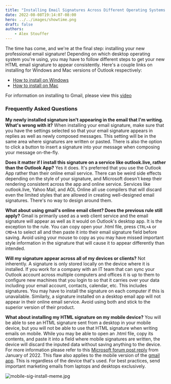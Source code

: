 ```yaml
---
title: "Installing Email Signatures Across Different Operating Systems and Clients"
date: 2022-08-08T19:14:07-08:00
hero: ../../images/showtime.png
draft: false
authors:
    - Alex Stouffer
---
```


The time has come, and we're at the final step: installing your new professional email signature! Depending on which desktop operating system you're using, you may have to follow different steps to get your new HTML email signature to appear consistently. Here's a couple links on installing for Windows and Mac versions of Outlook respectively:
- [How to install on Windows](https://lazyadmin.nl/office-365/outlook-html-signature/)
- [How to install on Mac](https://www.thecreativenoise.com/resources/install-email-signature-outlook-mac-2016)

For information on installing to Gmail, please view this [video](https://youtu.be/wk3-y7fVRKU)

### Frequently Asked Questions

**My newly installed signature isn't appearing in the email that I'm writing. What's wrong with it?**
When installing your email signature, make sure that you have the settings selected so that your email signature appears in replies as well as newly composed messages. This setting will be in the same area where signatures are written or pasted. There is also the option to click a button to insert a signature into your message when composing your message on-the-fly.

**Does it matter if I install this signature on a service like outlook.live, rather than the Outlook App?**
Yes it does. It's preferred that you use the Outlook App rather than their online email service. There can be weird side effects depending on the style of your signature, and Microsoft doesn't keep their rendering consistent across the app and online service. Services like outlook.live, Yahoo Mail, and AOL Online all use compilers that will discard even the limited styles that are allowed in creating well-designed email signatures. There's no way to design around them.

**What about using gmail's online email client? Does the previous rule still apply?**
Gmail is primarily used as a web client service and the email signature will appear as well as it would on Outlook's desktop app. It is the exception to the rule. You can copy open your .html file, press `CTRL+A` or `CMD+A` to select all and then paste it into their email signature field before saving. Avoid using your mouse to copy as you may have missed important style information in the signature that will cause it to appear differently than intended.

**Will my signature appear across all of my devices or clients?**
Not inherently. A signature is only stored locally on the device where it is installed. If you work for a company with an IT team that can sync your Outlook account across multiple computers and offices it is up to them to configure new machines that you login to so that it carries over your data including your email account, contacts, calendar, etc. This includes signatures. You may have to install the signature on each computer if this is unavailable. Similarly, a signature installed on a desktop email app will not appear in their online email service. Avoid using both and stick to the superior version of their product.

**What about installing my HTML signature on my mobile device?**
You will be able to see an HTML signature sent from a desktop in your mobile device, but you will not be able to use that HTML signature when writing emails on mobile. While you may be able to open an .html file, copy its contents, and paste it into a field where mobile signatures are written, the device will discard the inputed data without saving anything to the device. For more information please refer to this [Microsoft forum post reply](https://answers.microsoft.com/en-us/outlook_com/forum/all/mail-signature-html-in-outlook-on-ios/1ad2c226-1a85-47a8-b268-ed301a0a9e24#:~:text=Based%20on%20your%20description%2C%20currently,to%20a%20plain%20text%20format.) from January of 2022. This flaw also applies to the mobile version of the [gmail app](https://www.wisestamp.com/guides/gmail-html-signature/#:~:text=It's%20not%20possible%20to%20add,for%20inserting%20HTML%20nor%20images.). This is regardless of the device that's used. For best practices, send important marketing emails from laptops and desktops exclusively.

![mobile-sig-install-meme.jpg](/images/mobile-sig-install-meme.jpg)

